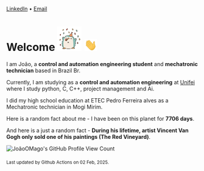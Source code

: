 [LinkedIn](https://www.linkedin.com/in/joão-pedro-gozzoli-b95641301/) &bull;
[Email](joaopedrogozzoli@gmail.com)

# Welcome <img src="happy.gif" height="64px" /> <img src="wave.gif" height="32px" />

I am João, a  **control and automation engineering student** and **mechatronic technician** based in Brazil Br.

Currently, I am studying as a **control and automation engineering** at [Unifei](https://unifei.edu.br) where I study python, C, C++, project management and Ai.

I did my high school education at ETEC Pedro Ferreira alves as a Mechatronic technician in Mogi Mirim.

Here is a random fact about me - I have been on this planet for **7706 days**.

And here is a just a random fact -  **During his lifetime, artist Vincent Van Gogh only sold one of his paintings (The Red Vineyard)**.

![JoãoOMago's GitHub Profile View Count](https://komarev.com/ghpvc/?username=JoaoOMago)

<sub>Last updated by Github Actions on 02 Feb, 2025.</sub>

